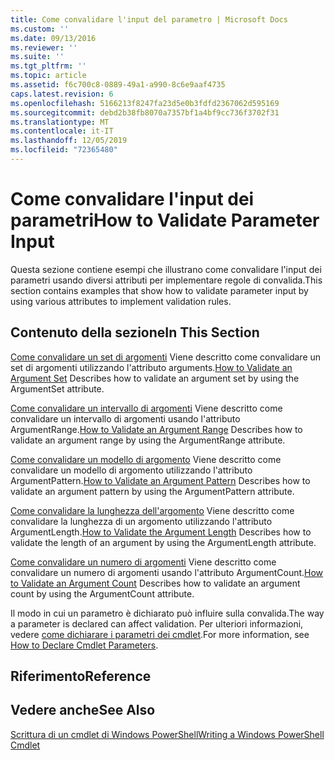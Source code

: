 ```yaml
---
title: Come convalidare l'input del parametro | Microsoft Docs
ms.custom: ''
ms.date: 09/13/2016
ms.reviewer: ''
ms.suite: ''
ms.tgt_pltfrm: ''
ms.topic: article
ms.assetid: f6c700c8-0889-49a1-a990-8c6e9aaf4735
caps.latest.revision: 6
ms.openlocfilehash: 5166213f8247fa23d5e0b3fdfd2367062d595169
ms.sourcegitcommit: debd2b38fb8070a7357bf1a4bf9cc736f3702f31
ms.translationtype: MT
ms.contentlocale: it-IT
ms.lasthandoff: 12/05/2019
ms.locfileid: "72365480"
---
```

# <a name="how-to-validate-parameter-input"></a><span data-ttu-id="d6d4b-102">Come convalidare l'input dei parametri</span><span class="sxs-lookup"><span data-stu-id="d6d4b-102">How to Validate Parameter Input</span></span>

<span data-ttu-id="d6d4b-103">Questa sezione contiene esempi che illustrano come convalidare l'input dei parametri usando diversi attributi per implementare regole di convalida.</span><span class="sxs-lookup"><span data-stu-id="d6d4b-103">This section contains examples that show how to validate parameter input by using various attributes to implement validation rules.</span></span>

## <a name="in-this-section"></a><span data-ttu-id="d6d4b-104">Contenuto della sezione</span><span class="sxs-lookup"><span data-stu-id="d6d4b-104">In This Section</span></span>

<span data-ttu-id="d6d4b-105">[Come convalidare un set di argomenti](./how-to-validate-an-argument-set.md) Viene descritto come convalidare un set di argomenti utilizzando l'attributo arguments.</span><span class="sxs-lookup"><span data-stu-id="d6d4b-105">[How to Validate an Argument Set](./how-to-validate-an-argument-set.md) Describes how to validate an argument set by using the ArgumentSet attribute.</span></span>

<span data-ttu-id="d6d4b-106">[Come convalidare un intervallo di argomenti](./how-to-validate-an-argument-range.md) Viene descritto come convalidare un intervallo di argomenti usando l'attributo ArgumentRange.</span><span class="sxs-lookup"><span data-stu-id="d6d4b-106">[How to Validate an Argument Range](./how-to-validate-an-argument-range.md) Describes how to validate an argument range by using the ArgumentRange attribute.</span></span>

<span data-ttu-id="d6d4b-107">[Come convalidare un modello di argomento](./how-to-validate-an-argument-pattern.md) Viene descritto come convalidare un modello di argomento utilizzando l'attributo ArgumentPattern.</span><span class="sxs-lookup"><span data-stu-id="d6d4b-107">[How to Validate an Argument Pattern](./how-to-validate-an-argument-pattern.md) Describes how to validate an argument pattern by using the ArgumentPattern attribute.</span></span>

<span data-ttu-id="d6d4b-108">[Come convalidare la lunghezza dell'argomento](./how-to-validate-the-argument-length.md) Viene descritto come convalidare la lunghezza di un argomento utilizzando l'attributo ArgumentLength.</span><span class="sxs-lookup"><span data-stu-id="d6d4b-108">[How to Validate the Argument Length](./how-to-validate-the-argument-length.md) Describes how to validate the length of an argument by using the ArgumentLength attribute.</span></span>

<span data-ttu-id="d6d4b-109">[Come convalidare un numero di argomenti](./how-to-validate-an-argument-count.md) Viene descritto come convalidare un numero di argomenti usando l'attributo ArgumentCount.</span><span class="sxs-lookup"><span data-stu-id="d6d4b-109">[How to Validate an Argument Count](./how-to-validate-an-argument-count.md) Describes how to validate an argument count by using the ArgumentCount attribute.</span></span>

<span data-ttu-id="d6d4b-110">Il modo in cui un parametro è dichiarato può influire sulla convalida.</span><span class="sxs-lookup"><span data-stu-id="d6d4b-110">The way a parameter is declared can affect validation.</span></span> <span data-ttu-id="d6d4b-111">Per ulteriori informazioni, vedere [come dichiarare i parametri dei cmdlet](./how-to-declare-cmdlet-parameters.md).</span><span class="sxs-lookup"><span data-stu-id="d6d4b-111">For more information, see [How to Declare Cmdlet Parameters](./how-to-declare-cmdlet-parameters.md).</span></span>

## <a name="reference"></a><span data-ttu-id="d6d4b-112">Riferimento</span><span class="sxs-lookup"><span data-stu-id="d6d4b-112">Reference</span></span>

## <a name="see-also"></a><span data-ttu-id="d6d4b-113">Vedere anche</span><span class="sxs-lookup"><span data-stu-id="d6d4b-113">See Also</span></span>

[<span data-ttu-id="d6d4b-114">Scrittura di un cmdlet di Windows PowerShell</span><span class="sxs-lookup"><span data-stu-id="d6d4b-114">Writing a Windows PowerShell Cmdlet</span></span>](./writing-a-windows-powershell-cmdlet.md)
